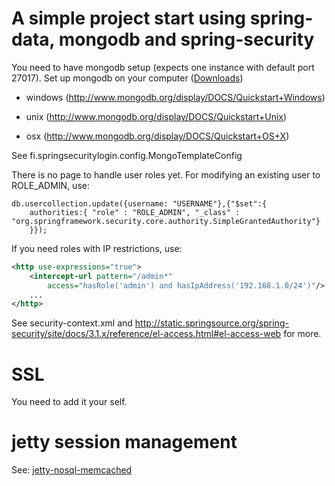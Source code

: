A simple project start using spring-data, mongodb and spring-security
========

You need to have mongodb setup (expects one instance with default port 27017).
Set up mongodb on your computer (<a href="http://www.mongodb.org/downloads">Downloads</a>)

 - windows (http://www.mongodb.org/display/DOCS/Quickstart+Windows)

 - unix (http://www.mongodb.org/display/DOCS/Quickstart+Unix)

 - osx (http://www.mongodb.org/display/DOCS/Quickstart+OS+X)

See fi.springsecuritylogin.config.MongoTemplateConfig

There is no page to handle user roles yet. For modifying an existing user to ROLE_ADMIN, use:
```
db.usercollection.update({username: "USERNAME"},{"$set":{
    authorities:{ "role" : "ROLE_ADMIN", "_class" : "org.springframework.security.core.authority.SimpleGrantedAuthority"}
    }});
```

If you need roles with IP restrictions, use:

```xml
<http use-expressions="true">
    <intercept-url pattern="/admin*"
        access="hasRole('admin') and hasIpAddress('192.168.1.0/24')"/>
    ...
</http>
```

See security-context.xml and http://static.springsource.org/spring-security/site/docs/3.1.x/reference/el-access.html#el-access-web for more.



SSL
========
You need to add it your self.


jetty session management
========
See: <a href="https://github.com/yyuu/jetty-nosql-memcached">jetty-nosql-memcached</a>


